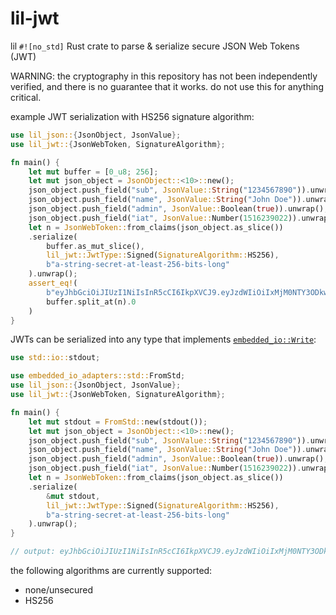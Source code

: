 # lil-jwt

lil `#![no_std]` Rust crate to parse & serialize secure JSON Web Tokens (JWT)

WARNING: the cryptography in this repository has not been independently verified, and there is no guarantee that it works. do not use this for anything critical.

example JWT serialization with HS256 signature algorithm:
```rust
use lil_json::{JsonObject, JsonValue};
use lil_jwt::{JsonWebToken, SignatureAlgorithm};

fn main() {
    let mut buffer = [0_u8; 256];
    let mut json_object = JsonObject::<10>::new();
    json_object.push_field("sub", JsonValue::String("1234567890")).unwrap();
    json_object.push_field("name", JsonValue::String("John Doe")).unwrap();
    json_object.push_field("admin", JsonValue::Boolean(true)).unwrap();
    json_object.push_field("iat", JsonValue::Number(1516239022)).unwrap();
    let n = JsonWebToken::from_claims(json_object.as_slice())
    .serialize(
        buffer.as_mut_slice(),
        lil_jwt::JwtType::Signed(SignatureAlgorithm::HS256),
        b"a-string-secret-at-least-256-bits-long"
    ).unwrap();
    assert_eq!(
        b"eyJhbGciOiJIUzI1NiIsInR5cCI6IkpXVCJ9.eyJzdWIiOiIxMjM0NTY3ODkwIiwibmFtZSI6IkpvaG4gRG9lIiwiYWRtaW4iOnRydWUsImlhdCI6MTUxNjIzOTAyMn0.KMUFsIDTnFmyG3nMiGM6H9FNFUROf3wh7SmqJp-QV30",
        buffer.split_at(n).0
    )
}
```

JWTs can be serialized into any type that implements [`embedded_io::Write`](https://docs.rs/embedded-io/latest/embedded_io/trait.Write.html):
```rust
use std::io::stdout;

use embedded_io_adapters::std::FromStd;
use lil_json::{JsonObject, JsonValue};
use lil_jwt::{JsonWebToken, SignatureAlgorithm};

fn main() {
    let mut stdout = FromStd::new(stdout());
    let mut json_object = JsonObject::<10>::new();
    json_object.push_field("sub", JsonValue::String("1234567890")).unwrap();
    json_object.push_field("name", JsonValue::String("John Doe")).unwrap();
    json_object.push_field("admin", JsonValue::Boolean(true)).unwrap();
    json_object.push_field("iat", JsonValue::Number(1516239022)).unwrap();
    let n = JsonWebToken::from_claims(json_object.as_slice())
    .serialize(
        &mut stdout,
        lil_jwt::JwtType::Signed(SignatureAlgorithm::HS256),
        b"a-string-secret-at-least-256-bits-long"
    ).unwrap();
}

// output: eyJhbGciOiJIUzI1NiIsInR5cCI6IkpXVCJ9.eyJzdWIiOiIxMjM0NTY3ODkwIiwibmFtZSI6IkpvaG4gRG9lIiwiYWRtaW4iOnRydWUsImlhdCI6MTUxNjIzOTAyMn0.KMUFsIDTnFmyG3nMiGM6H9FNFUROf3wh7SmqJp-QV30
```

the following algorithms are currently supported:
* none/unsecured
* HS256

